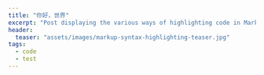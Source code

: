 ```yaml
---
title: "你好，世界"
excerpt: "Post displaying the various ways of highlighting code in Markdown."
header:
  teaser: "assets/images/markup-syntax-highlighting-teaser.jpg"
tags: 
  - code
  - test
---
```

